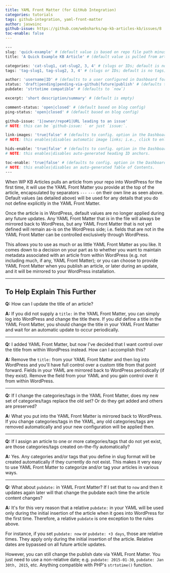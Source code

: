 ```yaml
---
title: YAML Front Matter (for GitHub Integration)
categories: tutorials
tags: github-integration, yaml-front-matter
author: jaswsinc
github-issue: https://github.com/websharks/wp-kb-articles-kb/issues/8
toc-enable: false
---
```


```bash
---
slug: 'quick-example' # (default value is based on repo file path minus extension)
title: 'A Quick Example KB Article' # (default value is pulled from article body)

categories: 'cat-slug1, cat-slug2, 3, 4' # (slugs or IDs; default is no categories)
tags: 'tag-slug1, tag-slug2, 3, 4' # (slugs or IDs; default is no tags)

author: 'username|ID' # (defaults to a user configured in Dashboard for KB articles)
status: 'draft|pending|pending-via-github|future|publish' # (defaults to pending-via-github)
pubdate: 'strtotime compatible' # (defaults to `now`)

excerpt: 'short description/summary' # (default is empty)

comment-status: 'open|closed' # (default based on blog config)
ping-status: 'open|closed' # (default based on blog config)

github-issue: '1|owner/repo#1|URL leading to an issue'
# NOTE: this can be `github-issue: ` or just `issue:`.

link-images: 'true|false' # (defaults to config. option in the Dashboard)
# NOTE: this enables|disables automatic image links; i.e., click to enlarge.

hids-enable: 'true|false' # (defaults to config. option in the Dashboard)
# NOTE: this enables|disables auto-generated heading ID anchors.

toc-enable: 'true|false' # (defaults to config. option in the Dashboard)
# NOTE: this enables|disables an auto-generated Table of Contents.
---
```

When WP KB Articles pulls an article from your repo into WordPress for the first time, it will use the YAML Front Matter you provide at the top of the article, encapsulated by separators `---` `---` on their own line as seen above. Default values (as detailed above) will be used for any details that you do not define explicitly in the YAML Front Matter.

Once the article is in WordPress, default values are no longer applied during any future updates. Any YAML Front Matter that _is_ in the file will always be mirrored back to WordPress, but any YAML Front Matter that is not yet defined will remain as-is on the WordPress side; i.e. fields that are not in the YAML Front Matter can be controlled exclusively through WordPress.

This allows you to use as much or as little YAML Front Matter as you like. It comes down to a decision on your part as to whether you want to maintain metadata associated with an article from within WordPress (e.g. not including much, if any, YAML Front Matter); or you can choose to provide YAML Front Matter when you publish an article, or later during an update, and it will be mirrored to your WordPress installation.

---

## To Help Explain This Further

**Q:** How can I update the title of an article?

**A:** If you did not supply a `title:` in the YAML Front Matter, you can simply log into WordPress and change the title there. If you _did_ define a title in the YAML Front Matter, you should change the title in your YAML Front Matter and wait for an automatic update to occur periodically.

---

**Q:** I added YAML Front Matter, but now I've decided that I want control over the title from within WordPress instead. How can I accomplish this?

**A:** Remove the `title:` from your YAML Front Matter and then log into WordPress and you'll have full control over a custom title from that point forward. Fields in your YAML are mirrored back to WordPress periodically (if they exist). Remove the field from your YAML and you gain control over it from within WordPress.

---

**Q:** If I change the categories/tags in the YAML Front Matter, does my new set of categories/tags replace the old set? Or do they get added and others are preserved?

**A:** What you put into the YAML Front Matter is mirrored back to WordPress. If you change categories/tags in the YAML, any old categories/tags are removed automatically and your new configuration will be applied then.

---

**Q:** If I assign an article to one or more categories/tags that do not yet exist, are those categories/tags created on-the-fly automatically?

**A:** Yes. Any categories and/or tags that you define in slug format will be created automatically if they currently do not exist. This makes it very easy to use YAML Front Matter to categorize and/or tag your articles in various ways.

---

**Q:** What about `pubdate:` in YAML Front Matter? If I set that to `now` and then it updates again later will that change the pubdate each time the article content changes?

**A:** It's for this very reason that a relative `pubdate:` in your YAML will be used only during the initial insertion of the article when it goes into WordPress for the first time. Therefore, a relative `pubdate` is one exception to the rules above.

For instance, if you set `pubdate: now` or `pubdate: +3 days`, those are relative times. They apply only during the initial insertion of the article. Relative dates are bypassed on all future article updates.

However, you can still change the publish date via YAML Front Matter. You just need to use a non-relative date; e.g. `pubdate: 2015-01-30`, `pubdate: Jan 30th, 2015`, etc. Anything compatible with PHP's `strtotime()` function.
